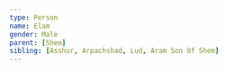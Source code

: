 ```yaml
---
type: Person
name: Elam
gender: Male
parent: [Shem]
sibling: [Asshur, Arpachshad, Lud, Aram Son Of Shem]
---
```

